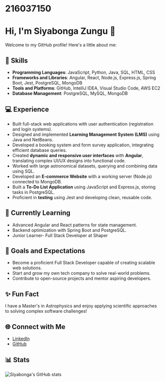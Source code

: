 # 216037150

# Hi, I'm Siyabonga Zungu 👋  
Welcome to my GitHub profile! Here's a little about me:

## 🌟 Skills  
- **Programming Languages**: JavaScript, Python, Java, SQL, HTML, CSS  
- **Frameworks and Libraries**: Angular, React, Node.js, Express.js, Spring Boot, Jest, PostgreSQL, MongoDB  
- **Tools and Platforms**: GitHub, IntelliJ IDEA, Visual Studio Code, AWS EC2  
- **Database Management**: PostgreSQL, MySQL, MongoDB  

## 💻 Experience  
- Built full-stack web applications with user authentication (registration and login systems).  
- Designed and implemented **Learning Management System (LMS)** using Java and NetBeans.  
- Developed a booking system and form survey application, integrating efficient database queries.  
- Created **dynamic and responsive user interfaces** with **Angular**, translating complex UI/UX designs into functional code.  
- Worked with large astronomical datasets, querying and combining data using SQL.  
- Developed an **E-commerce Website** with a working server (Node.js) connected to MongoDB.  
- Built a **To-Do List Application** using JavaScript and Express.js, storing tasks in PostgreSQL.  
- Proficient in **testing** using Jest and developing clean, reusable code.  

## 🚀 Currently Learning  
- Advanced Angular and React patterns for state management.  
- Backend optimization with Spring Boot and PostgreSQL.  
- Junior Learner- Full Stack Developer at Shaper  

## 🎯 Goals and Expectations  
- Become a proficient Full Stack Developer capable of creating scalable web solutions.  
- Start and grow my own tech company to solve real-world problems.  
- Contribute to open-source projects and mentor aspiring developers.  

## ✨ Fun Fact  
I have a Master's in Astrophysics and enjoy applying scientific approaches to solving complex software challenges!  

## 🌐 Connect with Me  
- [LinkedIn](https://www.linkedin.com/in/siyabonga-zungu-851a501b4/)  
- [GitHub](https://github.com/216037150)  

## 📊 Stats  
![Siyabonga's GitHub stats](https://github-readme-stats.vercel.app/api?username=216037150&show_icons=true&theme=radical)  

